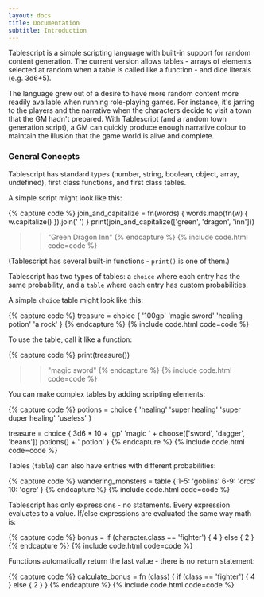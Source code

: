 ```yaml
---
layout: docs
title: Documentation
subtitle: Introduction
---
```


Tablescript is a simple scripting language with built-in support for random content generation. The current version allows tables - arrays of elements selected at random when a table is called like a function - and dice literals (e.g. 3d6+5).

The language grew out of a desire to have more random content more readily available when running role-playing games. For instance, it's jarring to the players and the narrative when the characters decide to visit a town that the GM hadn't prepared. With Tablescript (and a random town generation script), a GM can quickly produce enough narrative colour to maintain the illusion that the game world is alive and complete.

### General Concepts

Tablescript has standard types (number, string, boolean, object, array, undefined), first class functions, and first class tables.

A simple script might look like this:

{% capture code %}
join_and_capitalize = fn(words) {
  words.map(fn(w) { w.capitalize() }).join(' ')
}
print(join_and_capitalize(['green', 'dragon', 'inn']))

>> "Green Dragon Inn"
{% endcapture %}
{% include code.html code=code %}

(Tablescript has several built-in functions - `print()` is one of them.)

Tablescript has two types of tables: a `choice` where each entry has the same probability, and a `table` where each entry has custom probabilities.

A simple `choice` table might look like this:

{% capture code %}
treasure = choice {
  '100gp'
  'magic sword'
  'healing potion'
  'a rock'
}
{% endcapture %}
{% include code.html code=code %}

To use the table, call it like a function:

{% capture code %}
print(treasure())

>> "magic sword"
{% endcapture %}
{% include code.html code=code %}

You can make complex tables by adding scripting elements:

{% capture code %}
potions = choice {
  'healing'
  'super healing'
  'super duper healing'
  'useless'
}

treasure = choice {
  3d6 * 10 + 'gp'
  'magic ' + choose(['sword', 'dagger', 'beans'])
  potions() + ' potion'
}
{% endcapture %}
{% include code.html code=code %}

Tables (`table`) can also have entries with different probabilities:

{% capture code %}
wandering_monsters = table {
  1-5: 'goblins'
  6-9: 'orcs'
  10: 'ogre'
}
{% endcapture %}
{% include code.html code=code %}

Tablescript has only expressions - no statements. Every expression evaluates to a value. If/else expressions are evaluated the same way math is:

{% capture code %}
bonus = if (character.class == 'fighter') {
  4
} else {
  2
}
{% endcapture %}
{% include code.html code=code %}

Functions automatically return the last value - there is no `return` statement:

{% capture code %}
calculate_bonus = fn (class) {
  if (class == 'fighter') {
    4
  } else {
    2
  }
}
{% endcapture %}
{% include code.html code=code %}
